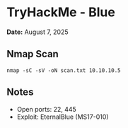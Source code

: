 # TryHackMe - Blue

**Date:** August 7, 2025

## Nmap Scan
```
nmap -sC -sV -oN scan.txt 10.10.10.5
```

## Notes
- Open ports: 22, 445
- Exploit: EternalBlue (MS17-010)